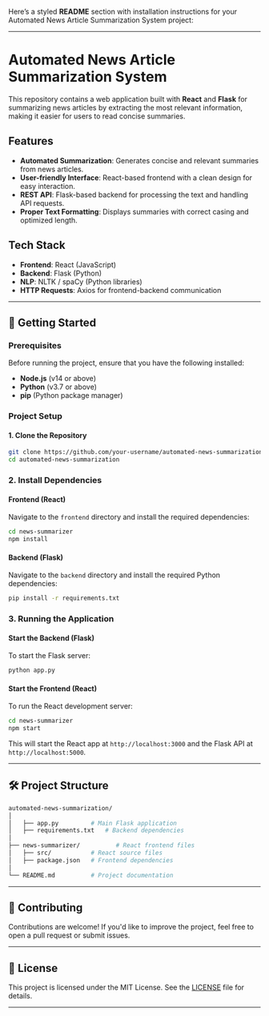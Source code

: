 Here’s a styled **README** section with installation instructions for your Automated News Article Summarization System project:

---

# Automated News Article Summarization System

This repository contains a web application built with **React** and **Flask** for summarizing news articles by extracting the most relevant information, making it easier for users to read concise summaries.

## Features

- **Automated Summarization**: Generates concise and relevant summaries from news articles.
- **User-friendly Interface**: React-based frontend with a clean design for easy interaction.
- **REST API**: Flask-based backend for processing the text and handling API requests.
- **Proper Text Formatting**: Displays summaries with correct casing and optimized length.

## Tech Stack

- **Frontend**: React (JavaScript)
- **Backend**: Flask (Python)
- **NLP**: NLTK / spaCy (Python libraries)
- **HTTP Requests**: Axios for frontend-backend communication

---

## 🚀 Getting Started

### Prerequisites

Before running the project, ensure that you have the following installed:

- **Node.js** (v14 or above)
- **Python** (v3.7 or above)
- **pip** (Python package manager)

### Project Setup

#### 1. Clone the Repository

```bash
git clone https://github.com/your-username/automated-news-summarization.git
cd automated-news-summarization
```

### 2. Install Dependencies

#### Frontend (React)

Navigate to the `frontend` directory and install the required dependencies:

```bash
cd news-summarizer
npm install
```

#### Backend (Flask)

Navigate to the `backend` directory and install the required Python dependencies:

```bash
pip install -r requirements.txt
```

### 3. Running the Application

#### Start the Backend (Flask)

To start the Flask server:

```bash
python app.py
```

#### Start the Frontend (React)

To run the React development server:

```bash
cd news-summarizer
npm start
```

This will start the React app at `http://localhost:3000` and the Flask API at `http://localhost:5000`.

---

## 🛠️ Project Structure

```bash
automated-news-summarization/
│
│   ├── app.py         # Main Flask application
│   ├── requirements.txt   # Backend dependencies
│
├── news-summarizer/          # React frontend files
│   ├── src/           # React source files
│   ├── package.json   # Frontend dependencies
│
└── README.md          # Project documentation
```

---

## 🤝 Contributing

Contributions are welcome! If you'd like to improve the project, feel free to open a pull request or submit issues.

---

## 📝 License

This project is licensed under the MIT License. See the [LICENSE](LICENSE) file for details.

---
